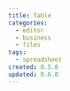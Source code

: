 ```yaml
---
title: Table
categories:
  - editor
  - business
  - files
tags:
  - spreadsheet
created: 0.5.0
updated: 0.6.0
---
```

